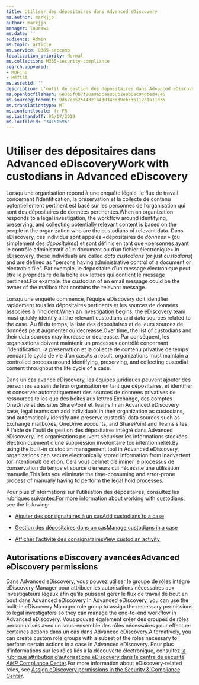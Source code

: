 ```yaml
---
title: Utiliser des dépositaires dans Advanced eDiscovery
ms.author: markjjo
author: markjjo
manager: laurawi
ms.date: ''
audience: Admin
ms.topic: article
ms.service: O365-seccomp
localization_priority: Normal
ms.collection: M365-security-compliance
search.appverid:
- MOE150
- MET150
ms.assetid: ''
description: L’outil de gestion des dépositaires dans Advanced eDiscovery vous permet de gérer le flux de travail concernant l’identification, la préservation et la collecte des données associées aux personnes concernées dans un cas juridique.
ms.openlocfilehash: 6e365f0b7f80a0a5caa050b2e0b08c94dbed4746
ms.sourcegitcommit: 9d67cb52544321a430343d39eb336112c1a11d35
ms.translationtype: MT
ms.contentlocale: fr-FR
ms.lasthandoff: 05/17/2019
ms.locfileid: "34151596"
---
```

# <a name="work-with-custodians-in-advanced-ediscovery"></a><span data-ttu-id="58fbb-103">Utiliser des dépositaires dans Advanced eDiscovery</span><span class="sxs-lookup"><span data-stu-id="58fbb-103">Work with custodians in Advanced eDiscovery</span></span>

<span data-ttu-id="58fbb-104">Lorsqu’une organisation répond à une enquête légale, le flux de travail concernant l’identification, la préservation et la collecte de contenu potentiellement pertinent est basé sur les personnes de l’organisation qui sont des dépositaires de données pertinentes.</span><span class="sxs-lookup"><span data-stu-id="58fbb-104">When an organization responds to a legal investigation, the workflow around identifying, preserving, and collecting potentially relevant content is based on the people in the organization who are the custodians of relevant data.</span></span> <span data-ttu-id="58fbb-105">Dans eDiscovery, ces individus sont appelés «dépositaires de *données* » (ou simplement des *dépositaires*) et sont définis en tant que «personnes ayant le contrôle administratif d’un document ou d’un fichier électronique».</span><span class="sxs-lookup"><span data-stu-id="58fbb-105">In eDiscovery, these individuals are called *data custodians* (or just *custodians*) and are defined as "persons having administrative control of a document or electronic file".</span></span> <span data-ttu-id="58fbb-106">Par exemple, le dépositaire d’un message électronique peut être le propriétaire de la boîte aux lettres qui contient le message pertinent.</span><span class="sxs-lookup"><span data-stu-id="58fbb-106">For example, the custodian of an email message could be the owner of the mailbox that contains the relevant message.</span></span>  

<span data-ttu-id="58fbb-107">Lorsqu’une enquête commence, l’équipe eDiscovery doit identifier rapidement tous les dépositaires pertinents et les sources de données associées à l’incident.</span><span class="sxs-lookup"><span data-stu-id="58fbb-107">When an investigation begins, the eDiscovery team must quickly identify all the relevant custodians and data sources related to the case.</span></span> <span data-ttu-id="58fbb-108">Au fil du temps, la liste des dépositaires et de leurs sources de données peut augmenter ou decreasse.</span><span class="sxs-lookup"><span data-stu-id="58fbb-108">Over time, the list of custodians and their data sources may increase or decreasse.</span></span> <span data-ttu-id="58fbb-109">Par conséquent, les organisations doivent maintenir un processus contrôlé concernant l’identification, la préservation et la collecte de contenu privative de temps pendant le cycle de vie d’un cas.</span><span class="sxs-lookup"><span data-stu-id="58fbb-109">As a result, organizations must maintain a controlled process around identifying, preserving, and collecting custodial content throughout the life cycle of a case.</span></span>

<span data-ttu-id="58fbb-110">Dans un cas avancé eDiscovery, les équipes juridiques peuvent ajouter des personnes au sein de leur organisation en tant que dépositaires, et identifier et conserver automatiquement des sources de données privatives de ressources telles que des boîtes aux lettres Exchange, des comptes OneDrive et des sites SharePoint et Teams.</span><span class="sxs-lookup"><span data-stu-id="58fbb-110">In an Advanced eDiscovery case, legal teams can add individuals in their organization as custodians, and automatically identify and preserve custodial data sources such as Exchange mailboxes, OneDrive accounts, and SharePoint and Teams sites.</span></span> <span data-ttu-id="58fbb-111">À l’aide de l’outil de gestion des dépositaires intégré dans Advanced eDiscovery, les organisations peuvent sécuriser les informations stockées électroniquement d’une suppression involontaire (ou intentionnelle).</span><span class="sxs-lookup"><span data-stu-id="58fbb-111">By using the built-in custodian management tool in Advanced eDiscovery, organizations can secure electronically stored information from inadvertent (or intentional) deletion.</span></span> <span data-ttu-id="58fbb-112">Cela vous permet d’éliminer le processus de conservation du temps et source d’erreurs qui nécessite une utilisation manuelle.</span><span class="sxs-lookup"><span data-stu-id="58fbb-112">This lets you eliminate the time-consuming and error-prone process of manually having to perform the legal hold processes.</span></span> 

<span data-ttu-id="58fbb-113">Pour plus d’informations sur l’utilisation des dépositaires, consultez les rubriques suivantes:</span><span class="sxs-lookup"><span data-stu-id="58fbb-113">For more information about working with custodians, see the following:</span></span> 

- [<span data-ttu-id="58fbb-114">Ajouter des consignataires à un cas</span><span class="sxs-lookup"><span data-stu-id="58fbb-114">Add custodians to a case</span></span>](add-custodians-to-case.md)

- [<span data-ttu-id="58fbb-115">Gestion des dépositaires dans un cas</span><span class="sxs-lookup"><span data-stu-id="58fbb-115">Manage custodians in a case</span></span>](manage-new-custodians.md)

- [<span data-ttu-id="58fbb-116">Afficher l’activité des consignataires</span><span class="sxs-lookup"><span data-stu-id="58fbb-116">View custodian activity</span></span>](view-custodian-activity.md)

## <a name="advanced-ediscovery-permissions"></a><span data-ttu-id="58fbb-117">Autorisations eDiscovery avancées</span><span class="sxs-lookup"><span data-stu-id="58fbb-117">Advanced eDiscovery permissions</span></span>

<span data-ttu-id="58fbb-118">Dans Advanced eDiscovery, vous pouvez utiliser le groupe de rôles intégré eDiscovery Manager pour attribuer les autorisations nécessaires aux investigateurs légaux afin qu’ils puissent gérer le flux de travail de bout en bout dans Advanced eDiscovery.</span><span class="sxs-lookup"><span data-stu-id="58fbb-118">In Advanced eDiscovery, you can use the built-in eDiscovery Manager role group to assign the necessary permissions to legal investigators so they can manage the end-to-end workflow in Advanced eDiscovery.</span></span> <span data-ttu-id="58fbb-119">Vous pouvez également créer des groupes de rôles personnalisés avec un sous-ensemble des rôles nécessaires pour effectuer certaines actions dans un cas dans Advanced eDiscovery.</span><span class="sxs-lookup"><span data-stu-id="58fbb-119">Alternatively, you can create custom role groups with a subset of the roles necessary to perform certain actions in a case in Advanced eDiscovery.</span></span> <span data-ttu-id="58fbb-120">Pour plus d’informations sur les rôles liés à la découverte électronique, consultez [la rubrique attribution d’autorisations eDiscovery dans le centre de sécurité _AMP_ Compliance Center](../assign-ediscovery-permissions.md).</span><span class="sxs-lookup"><span data-stu-id="58fbb-120">For more information about eDiscovery-related roles, see [Assign eDiscovery permissions in the Security & Compliance Center](../assign-ediscovery-permissions.md).</span></span>
